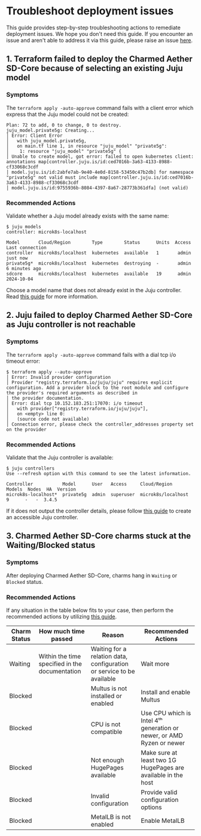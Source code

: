 # Troubleshoot deployment issues

This guide provides step-by-step troubleshooting actions to remediate deployment issues. We hope you don't need this guide. If you encounter an issue and aren't able to address it via this guide, please raise an issue [here][Bug Report].

## 1. Terraform failed to deploy the Charmed Aether SD-Core because of selecting an existing Juju model

### Symptoms

The `terraform apply -auto-approve` command fails with a client error which express that the Juju model could not be created:

```console
Plan: 72 to add, 0 to change, 0 to destroy.
juju_model.private5g: Creating...
│ Error: Client Error
│   with juju_model.private5g,
│   on main.tf line 1, in resource "juju_model" "private5g":
│    1: resource "juju_model" "private5g" {
│ Unable to create model, got error: failed to open kubernetes client: annotations map[controller.juju.is/id:ced7016b-3a63-4133-8988-cf33068c3cdf
│ model.juju.is/id:2abfe7ab-9e40-4e0d-8158-53450c47b2db] for namespace "private5g" not valid must include map[controller.juju.is/id:ced7016b-3a63-4133-8988-cf33068c3cdf
│ model.juju.is/id:9755936b-8084-4397-8a67-28773b361dfa] (not valid)
```

### Recommended Actions

Validate whether a Juju model already exists with the same name:

```shell
$ juju models
controller: microk8s-localhost

Model       Cloud/Region        Type        Status      Units  Access  Last connection
controller  microk8s/localhost  kubernetes  available   1       admin  just now
private5g*  microk8s/localhost  kubernetes  destroying  -       admin  6 minutes ago
sdcore      microk8s/localhost  kubernetes  available   19      admin  2024-10-04
```

Choose a model name that does not already exist in the Juju controller. Read [this guide][Deploy SD-Core K8s with Terraform] for more information.

## 2. Juju failed to deploy Charmed Aether SD-Core as Juju controller is not reachable

### Symptoms

The `terraform apply -auto-approve` command fails with a dial tcp i/o timeout error:

```console
$ terraform apply --auto-approve
│ Error: Invalid provider configuration
│ Provider "registry.terraform.io/juju/juju" requires explicit configuration. Add a provider block to the root module and configure the provider's required arguments as described in
│ the provider documentation.
│ Error: dial tcp 10.152.183.251:17070: i/o timeout
│   with provider["registry.terraform.io/juju/juju"],
│   on <empty> line 0:
│   (source code not available)
│ Connection error, please check the controller_addresses property set on the provider
```

### Recommended Actions

Validate that the Juju controller is available:

```shell
$ juju controllers
Use --refresh option with this command to see the latest information.

Controller           Model      User   Access     Cloud/Region        Models  Nodes  HA  Version
microk8s-localhost*  private5g  admin  superuser  microk8s/localhost       9      -   -  3.4.5  
```

If it does not output the controller details, please follow [this guide][Manage Juju Controller] to create an accessible Juju controller.

## 3. Charmed Aether SD-Core charms stuck at the Waiting/Blocked status

### Symptoms

After deploying Charmed Aether SD-Core, charms hang in `Waiting` or `Blocked` status.

### Recommended Actions

If any situation in the table below fits to your case, then perform the recommended actions by utilizing [this guide][Charmed Aether SD-Core Documentation].

| Charm Status | How much time passed                           | Reason                                                                | Recommended Actions                                                   |
|--------------|------------------------------------------------|-----------------------------------------------------------------------|-----------------------------------------------------------------------|
| Waiting      | Within the time specified in the documentation | Waiting for a relation data, configuration or service to be available | Wait more                                                             |
| Blocked      |                                                | Multus is not installed or enabled                                    | Install and enable Multus                                             |
| Blocked      |                                                | CPU is not compatible                                                 | Use CPU which is Intel 4ᵗʰ generation or newer, or AMD Ryzen or newer |
| Blocked      |                                                | Not enough HugePages available                                        | Make sure at least two 1G HugePages are available in the host         |
| Blocked      |                                                | Invalid configuration                                                 | Provide valid configuration options                                   |
| Blocked      |                                                | MetalLB is not enabled                                                | Enable MetalLB                                                        |


[Bug Report]: https://github.com/canonical/charmed-aether-sd-core/issues/new?assignees=&labels=bug&projects=&template=bug_report.yml

[Validate Terraform Configuration]: https://developer.hashicorp.com/terraform/tutorials/configuration-language/troubleshooting-workflow#validate-your-configuration

[Deploy SD-Core K8s with Terraform]: https://github.com/canonical/terraform-juju-sdcore/blob/main/modules/sdcore-k8s/README.md#deploying-sdcore-k8s-with-terraform

[Manage Juju Controller]: https://juju.is/docs/juju/manage-controllers

[Traefik Pod Goes to Error State]: https://github.com/canonical/traefik-k8s-operator/issues/361

[Charmed Aether SD-Core Documentation]: https://github.com/canonical/charmed-aether-sd-core/tree/main/docs